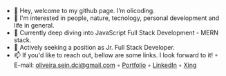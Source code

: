 - 👋 Hey, welcome to my github page. I’m olicoding.
- 👀 I'm interested in people, nature, tecnology, personal development and life in general.
- 🌱 Currently deep diving into JavaScript Full Stack Development - MERN stack.
- 💞️ Actively seeking a position as Jr. Full Stack Developer.
- 📫 If you'd like to reach out, bellow are some links. I look forward to it! 
  ◦ E-mail: <oliveira.sein.dci@gmail.com>
  ◦ [Portfolio](https://react-portfolio-alpha-six.vercel.app/)
  ◦ [LinkedIn](https://www.linkedin.com/in/rafaelbenchimoldeoliveira)
  ◦ [Xing](https://www.xing.com/profile/Rafael_BenchimoldeOliveira/cv)

